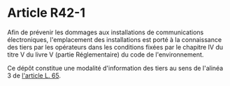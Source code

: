 # Article R42-1

Afin de prévenir les dommages aux installations de communications électroniques, l'emplacement des installations est porté à la connaissance des tiers par les opérateurs dans les conditions fixées par le chapitre IV du titre V du livre V (partie Réglementaire) du code de l'environnement. 

Ce dépôt constitue une modalité d'information des tiers au sens de l'alinéa 3 de [l'article L. 65][1].

 [1]: /affichCodeArticle.do?cidTexte=LEGITEXT000006070987&idArticle=LEGIARTI000006465574&dateTexte=&categorieLien=cid